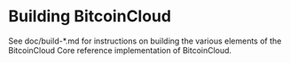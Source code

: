Building BitcoinCloud
================

See doc/build-*.md for instructions on building the various
elements of the BitcoinCloud Core reference implementation of BitcoinCloud.
